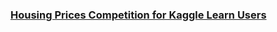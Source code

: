 ### [Housing Prices Competition for Kaggle Learn Users](https://www.kaggle.com/c/home-data-for-ml-course)